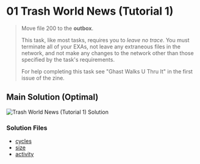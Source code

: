 # 01 Trash World News (Tutorial 1)

> Move file 200 to the **outbox**.
>
> This task, like most tasks, requires you to _leave no trace_. You must terminate all of your EXAs, not leave any extraneous files in the network, and not make any changes to the network other than those specified by the task's requirements.
>
> For help completing this task see "Ghast Walks U Thru It" in the first issue of the zine.

## Main Solution (Optimal)

![Trash World News (Tutorial 1) Solution][solution]

[solution]: https://i.imgur.com/WcMuKGj.gif "Trash World News (Tutorial 1) Solution"

### Solution Files

-   [cycles](cycles/XA.exa)
-   [size](size/XA.exa)
-   [activity](activity/XA.exa)
